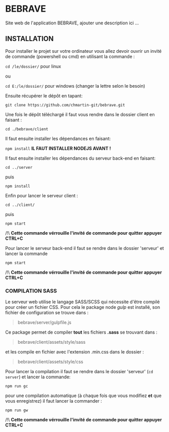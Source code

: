 # BEBRAVE
Site web de l'application BEBRAVE, ajouter une description ici ...
## INSTALLATION
Pour installer le projet sur votre ordinateur vous allez devoir ouvrir un invité de commande (powershell ou cmd) en utilisant la commande :

`cd /le/dossier/` pour linux

ou

`cd E:/le/dossier/` pour windows (changer la lettre selon le besoin)

Ensuite récupérer le dépôt en tapant:

`git clone https://github.com/chmartin-git/bebrave.git`

Une fois le dépôt téléchargé il faut vous rendre dans le dossier client en faisant :

`cd ./bebrave/client`

Il faut ensuite installer les dépendances en faisant:

`npm install` **IL FAUT INSTALLER NODEJS AVANT !**

Il faut ensuite installer les dépendances du serveur back-end en faisant:

`cd ../server`

puis

`npm install`

Enfin pour lancer le serveur client : 

`cd ../client/`

puis

`npm start`

/!\ **Cette commande vérrouille l'invité de commande pour quitter appuyer CTRL+C**

Pour lancer le serveur back-end il faut se rendre dans le dossier 'serveur' et lancer la commande

`npm start`

/!\ **Cette commande vérrouille l'invité de commande pour quitter appuyer CTRL+C**

### COMPILATION SASS

Le serveur web utilise le langage SASS/SCSS qui nécessite d'être compilé pour créer un fichier CSS. 
Pour cela le package node _gulp_ est installé, son fichier de configuration se trouve dans :

> bebrave/server/gulpfile.js

Ce package permet de compiler **tout** les fichiers **.sass** se trouvant dans :

> bebrave/client/assets/style/sass 

et les compile en fichier avec l'extension .min.css dans le dossier :

> bebrave/client/assets/style/css

Pour lancer la compilation il faut se rendre dans le dossier 'serveur' (`cd server`) et lancer la commande:

`npm run gc`

pour une compilation automatique (à chaque fois que vous modifiez **et** que vous enregistrez)
 il faut lancer la commander :
 
 `npm run gw` 
 
 /!\ **Cette commande vérrouille l'invité de commande pour quitter appuyer CTRL+C**
